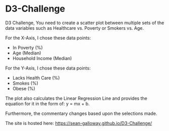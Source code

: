 # D3-Challenge

D3 Challenge, You need to create a scatter plot between multiple sets of the data variables such as Healthcare vs. Poverty or Smokers vs. Age.

For the X-Axis, I chose these data points:

* In Poverty (%)
* Age (Median)
* Household Income (Median)

For the Y-Axis, I chose these data points:

* Lacks Health Care (%)
* Smokes (%)
* Obese (%)

The plot also calculates the Linear Regression Line and provides the equation for it in the form of: y = mx + b.

Furthermore, the commentary changes based upon the selections made.

The site is hosted here:
<https://sean-galloway.github.io/D3-Challenge/>

